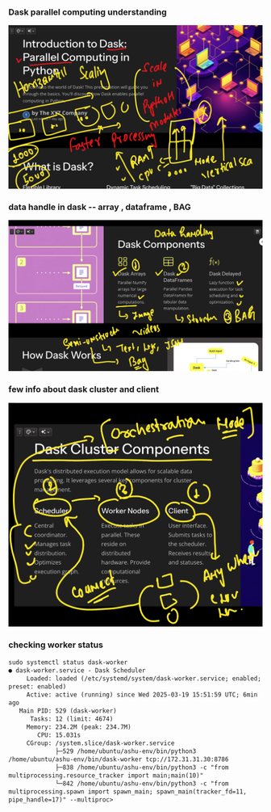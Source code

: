 ### Dask parallel computing understanding 

<img src="rev1.png">

### data handle in dask -- array , dataframe , BAG 

<img src="rev2.png">

### few info about dask cluster and client

<img src="rev3.png">

### checking worker status 

```
sudo systemctl status dask-worker
● dask-worker.service - Dask Scheduler
     Loaded: loaded (/etc/systemd/system/dask-worker.service; enabled; preset: enabled)
     Active: active (running) since Wed 2025-03-19 15:51:59 UTC; 6min ago
   Main PID: 529 (dask-worker)
      Tasks: 12 (limit: 4674)
     Memory: 234.2M (peak: 234.7M)
        CPU: 15.031s
     CGroup: /system.slice/dask-worker.service
             ├─529 /home/ubuntu/ashu-env/bin/python3 /home/ubuntu/ashu-env/bin/dask-worker tcp://172.31.31.30:8786
             ├─838 /home/ubuntu/ashu-env/bin/python3 -c "from multiprocessing.resource_tracker import main;main(10)"
             └─842 /home/ubuntu/ashu-env/bin/python3 -c "from multiprocessing.spawn import spawn_main; spawn_main(tracker_fd=11, pipe_handle=17)" --multiproc>

```